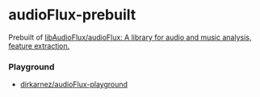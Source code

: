 audioFlux-prebuilt
==================
Prebuilt of [libAudioFlux/audioFlux: A library for audio and music analysis, feature extraction.](https://github.com/libAudioFlux/audioFlux)

### Playground
- [dirkarnez/audioFlux-playground](https://github.com/dirkarnez/audioFlux-playground)
